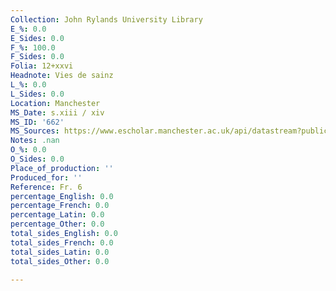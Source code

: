 ```yaml
---
Collection: John Rylands University Library
E_%: 0.0
E_Sides: 0.0
F_%: 100.0
F_Sides: 0.0
Folia: 12+xxvi
Headnote: Vies de sainz
L_%: 0.0
L_Sides: 0.0
Location: Manchester
MS_Date: s.xiii / xiv
MS_ID: '662'
MS_Sources: https://www.escholar.manchester.ac.uk/api/datastream?publicationPid=uk-ac-man-scw:1m1314&datastreamId=POST-PEER-REVIEW-PUBLISHERS-DOCUMENT.PDF
Notes: .nan
O_%: 0.0
O_Sides: 0.0
Place_of_production: ''
Produced_for: ''
Reference: Fr. 6
percentage_English: 0.0
percentage_French: 0.0
percentage_Latin: 0.0
percentage_Other: 0.0
total_sides_English: 0.0
total_sides_French: 0.0
total_sides_Latin: 0.0
total_sides_Other: 0.0

---
```

